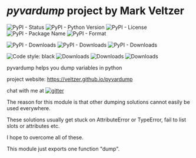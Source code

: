 
# *pyvardump* project by Mark Veltzer

![PyPI - Status](https://img.shields.io/pypi/status/pyvardump)
![PyPI - Python Version](https://img.shields.io/pypi/pyversions/pyvardump)
![PyPI - License](https://img.shields.io/pypi/l/pyvardump)
![PyPI - Package Name](https://img.shields.io/pypi/v/pyvardump)
![PyPI - Format](https://img.shields.io/pypi/format/pyvardump)

![PyPI - Downloads](https://img.shields.io/pypi/dd/pyvardump)
![PyPI - Downloads](https://img.shields.io/pypi/dw/pyvardump)
![PyPI - Downloads](https://img.shields.io/pypi/dm/pyvardump)

![Code style: black](https://img.shields.io/badge/code%20style-black-000000.svg)
![Downloads](https://pepy.tech/badge/pyvardump)
![Downloads](https://pepy.tech/badge/pyvardump/month)
![Downloads](https://pepy.tech/badge/pyvardump/week)



pyvardump helps you dump variables in python

project website: <https://veltzer.github.io/pyvardump>

chat with me at [![gitter](https://badges.gitter.im/Join%20Chat.svg)](https://gitter.im/veltzer/mark.veltzer)

The reason for this module is that other dumping solutions cannot easily be used
everywhere.

These solutions usually get stuck on AttributeError or TypeError, fail to list
slots or attributes etc.

I hope to overcome all of these.

This module just exports one function "dump".

